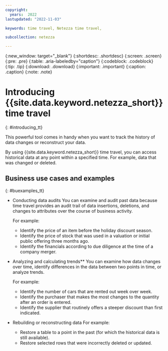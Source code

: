 ```yaml
---
copyright:
  years:  2022
lastupdated: "2022-11-03"

keywords: time travel, Netezza time travel,

subcollection: netezza

---
```


{:new_window: target="_blank"}
{:shortdesc: .shortdesc}
{:screen: .screen}
{:pre: .pre}
{:table: .aria-labeledby="caption"}
{:codeblock: .codeblock}
{:tip: .tip}
{:download: .download}
{:important: .important}
{:caption: .caption}
{:note: .note}

# Introducing {{site.data.keyword.netezza_short}} time travel
{: #introducing_tt}

This powerful tool comes in handy when you want to track the history of data changes or reconstruct your data.

By using {{site.data.keyword.netezza_short}} time travel, you can access historical data at any point within a specified time. For example, data that was changed or deleted.

## Business use cases and examples
{: #buexamples_tt}

- Conducting data audits 
    You can examine and audit past data because time travel provides an audit trail of data insertions, deletions, and changes to attributes over the course of business activity.

    For example:

    - Identify the price of an item before the holiday discount season.
    - Identify the price of stock that was used in a valuation or initial public offering three months ago.
    - Identify the financials according to due diligence at the time of a company merger.

- Analyzing and calculating trends**
    You can examine how data changes over time, identify differences in the data between two points in time, or analyze trends.

    For example:

    - Identify the number of cars that are rented out week over week.
    - Identify the purchaser that makes the most changes to the quantity after an order is entered.
    - Identify the supplier that routinely offers a steeper discount than first indicated.

- Rebuilding or reconstructing data
    For example:

    - Restore a table to a point in the past (for which the historical data is still available).
    - Restore selected rows that were incorrectly deleted or updated.
